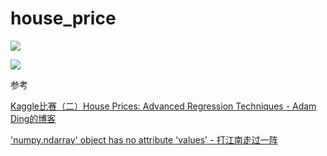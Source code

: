 # house_price

![](https://raw.githubusercontent.com/lingr7/picgo_github/master/imgabst.jpg)


![](https://raw.githubusercontent.com/lingr7/picgo_github/master/imgdeta.jpg)


参考

[Kaggle比赛（二）House Prices: Advanced Regression Techniques - Adam Ding的博客](  https://blog.csdn.net/adamding1999/article/details/99897367)

['numpy.ndarray' object has no attribute 'values' - 打江南走过一阵]( https://blog.csdn.net/FYZ530357172/article/details/73188039) 
